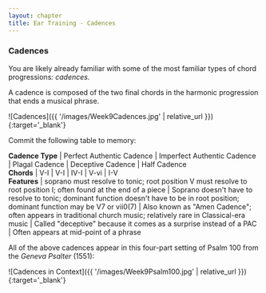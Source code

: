 ```yaml
---
layout: chapter
title: Ear Training - Cadences
---
```


### Cadences
You are likely already familiar with some of the most familiar types of chord progressions: *cadences.*

A cadence is composed of the two final chords in the harmonic progression that ends a musical phrase.

![Cadences]({{ '/images/Week9Cadences.jpg' | relative_url }}){:target='_blank'}

Commit the following table to memory:

**Cadence Type** | Perfect Authentic Cadence | Imperfect Authentic Cadence | Plagal Cadence | Deceptive Cadence | Half Cadence  
**Chords** | V-I | V-I | IV-I | V-vi | I-V  
**Features** | soprano must resolve to tonic; root position V must resolve to root position I; often found at the end of a piece | Soprano doesn't have to resolve to tonic; dominant function doesn't have to be in root position; dominant function may be V7 or vii0(7) | Also known as "Amen Cadence"; often appears in traditional church music; relatively rare in Classical-era music | Called "deceptive" because it comes as a surprise instead of a PAC | Often appears at mid-point of a phrase

All of the above cadences appear in this four-part setting of Psalm 100 from the *Geneva Psalter* (1551):

![Cadences in Context]({{ '/images/Week9Psalm100.jpg' | relative_url }}){:target='_blank'}